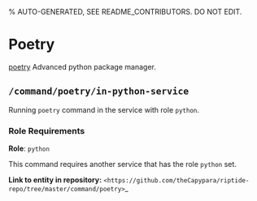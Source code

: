 % AUTO-GENERATED, SEE README_CONTRIBUTORS. DO NOT EDIT.

# Poetry

[poetry] Advanced python package manager.


## `/command/poetry/in-python-service`

Running `poetry` command in the service with role `python`.

### Role Requirements

**Role**: `python`

This command requires another service that has the role `python` set.

**Link to entity in repository:** `<https://github.com/theCapypara/riptide-repo/tree/master/command/poetry>`_

[poetry]: https://python-poetry.org/docs/
